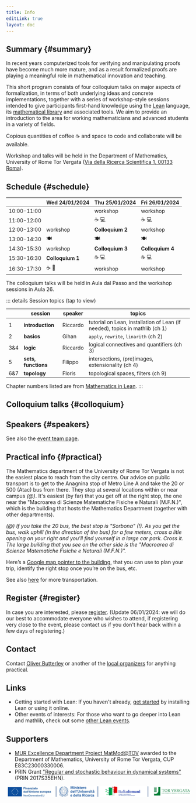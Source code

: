 ```yaml
---
title: Info
editLink: true
layout: doc
---
```


## Summary {#summary}

In recent years computerized tools for verifying and manipulating proofs have become much more mature, and as a result formalized proofs are playing a meaningful role in mathematical innovation and teaching.

This short program consists of four colloquium talks on major aspects of formalization, in terms of both underlying ideas and concrete implementations, together with a series of workshop-style sessions intended to give participants first-hand knowledge using the [Lean](https://leanprover.github.io/) language, its [mathematical library](https://leanprover-community.github.io/index.html) and associated tools.
We aim to provide an introduction to the area for working mathematicians and advanced students in a variety of fields.

Copious quantities of coffee ☕ and space to code and collaborate will be available.

Workshop and talks will be held in the Department of Mathematics, University of Rome Tor Vergata ([Via della Ricerca Scientifica 1, 00133 Roma](https://osm.org/go/xcXqPCo1?m=)).

## Schedule {#schedule}

|             | Wed 24/01/2024   | Thu 25/01/2024   | Fri 26/01/2024   |
| :---------: | :--------------- | :--------------- | :--------------- |
| 10:00-11:00 |                  | workshop         | workshop         |
| 11:00-12:00 |                  | ☕ 💻            | ☕ 💻            |
| 12:00-13:00 | workshop         | **Colloquium 2** | workshop         |
| 13:00-14:30 | 🍽️               | 🍽️               | 🍽️               |
| 14:30-15:30 | workshop         | **Colloquium 3** | **Colloquium 4** |
| 15:30-16:30 | **Colloquium 1** | ☕ 💻            | ☕ 💻            |
| 16:30-17:30 | ☕ 🍷            | workshop         | workshop         |

The colloquium talks will be held in Aula dal Passo and the workshop sessions in Aula 26.

::: details Session topics (tap to view)

|     | session             | speaker  | topics                                                                       |
| --- | ------------------- | -------- | ---------------------------------------------------------------------------- |
| 1   | **introduction**    | Riccardo | tutorial on Lean, installation of Lean (if needed), topics in mathlib (ch 1) |
| 2   | **basics**          | Gihan    | `apply`, `rewrite`, `linarith` (ch 2)                                        |
| 3&4 | **logic**           | Riccardo | logical connectives and quantifiers (ch 3)                                   |
| 5   | **sets, functions** | Filippo  | intersections, (pre)images, extensionality (ch 4)                            |
| 6&7 | **topology**        | Floris   | topological spaces, filters (ch 9)                                           |

Chapter numbers listed are from [Mathematics in Lean](https://leanprover-community.github.io/mathematics_in_lean/).
:::

## Colloquium talks {#colloquium}

<TalkList :items="colloquia"/>

## Speakers {#speakers}

<RandomList :items="speakers" :interval="120000"/>

See also the [event team page](/team).

## Practical info {#practical}

The Mathematics department of the University of Rome Tor Vergata is not the easiest place to reach from the city centre. Our advice on public transport is to get to the Anagnina stop of Metro Line A and take the 20 or 500 (Atac) bus from there. They stop at several locations within or near campus *(@)*. It's easiest (by far) that you get off at the right stop, the one near the "Macroarea di Scienze Matematiche Fisiche e Naturali (M.F.N.)", which is the building that hosts the Mathematics Department (together with other departments).

*(@) If you take the 20 bus, the best stop is "Sorbona" (!). As you get the bus, walk uphill (in the direction of the bus) for a few meters, cross a litle opening on your right and you'll find yourself in a large car park. Cross it. The large building that you see on the other side is the "Macroarea di Scienze Matematiche Fisiche e Naturali (M.F.N.)".*

Here’s a [Google map pointer to the building](https://maps.app.goo.gl/QXFjbkdeqgHf63jY7), that you can use to plan your trip, identify the right stop once you’re on the bus, etc.

See also [here](https://www.mat.uniroma2.it/dovesiamo2.php) for more transportation.

## Register {#register}

In case you are interested, please [register](https://forms.gle/ePWKBwz5y7qMXt2GA).
(Update 06/01/2024: we will do our best to accommodate everyone who wishes to attend, if registering very close to the event, please contact us if you don't hear back within a few days of registering.)

## Contact

Contact [Oliver Butterley](https://www.mat.uniroma2.it/butterley/) or another of the [local organizers](/team) for anything practical.

## Links

- Getting started with Lean:
  If you haven't already, [get started](https://leanprover-community.github.io/get_started) by installing Lean or using it online.
- Other events of interests:
  For those who want to go deeper into Lean and mathlib, check out some [other Lean events](https://leanprover-community.github.io/events.html).

## Supporters

- [MUR Excellence Department Project MatMod@TOV](https://www.mat.uniroma2.it/progetto/) awarded to the Department of Mathematics, University of Rome Tor Vergata, CUP E83C23000330006.
- PRIN Grant ["Regular and stochastic behaviour in dynamical systems"](https://site.unibo.it/regular-stochastic-dynamical-systems/en) (PRIN 2017S35EHN).

![Supporter stuff](./images/supporters.jpg)

<script setup>
  import RandomList from './helpers/RandomList.vue'
  import TalkList from './helpers/TalkList.vue'

  const speakers = [
    {
      text: "Riccardo Brasca",
      link: "https://webusers.imj-prg.fr/~riccardo.brasca/",
    },
    {
      text: "Kevin Buzzard",
      link: "https://wwwf.imperial.ac.uk/~buzzard/",
    },
    {
      text: "Floris van Doorn",
      link: "https://florisvandoorn.com/",
    },
    {
      text: "Gihan Marasingha",
      link: "https://mathematics.exeter.ac.uk/staff/gm299?sm=gm299",
    },
    {
      text: "Filippo A. E. Nuccio Mortarino Majno di Capriglio",
      link: "https://perso.univ-st-etienne.fr/nf51454h/",
    },
  ];

  const colloquia = [
    {
      speaker: "Filippo A. E. Nuccio Mortarino Majno di Capriglio",
      title: "How to enjoy a mathematical discussion with your laptop",
      abstract: "In this talk I will illustrate how certain programs, of which Lean is an example, permit to interact with a computer about the logical soundness of mathematical arguments. I will go through the details of well-known proofs trying to understand the feedback provided by the computer and will try to share the fun involved in the process.",
      time: "Wed 24/01/2024, 15:30-16:30, Aula Dal Passo",
    },
    {
      speaker: "Floris van Doorn",
      title: "The internals of Lean",
      abstract: "In this talk I will describe what goes on behind the scenes of Lean. I will explain the logic of Lean, called dependent type theory, what Lean tactics are and explain why we can trust proofs that are checked by Lean.",
      time: "Thu 25/01/2024, 12:00-13:00, Aula Dal Passo"
    },
    {
      speaker: "Gihan Marasingha",
      title: "The benefits and challenges of teaching proof with Lean",
      abstract: "This presentation will explore the pivotal role of Lean in enhancing first-year undergraduates' understanding of mathematical proofs. I will share insights from my experiences and initial educational research on teaching a large first-year undergraduate cohort with Lean, focusing on how this tool can significantly impact student perception of proofs. Additionally, I will address the challenges encountered in teaching with Lean and the implications for learning and comprehension.",
      time: "Thu 25/01/2024, 14:30-15:30, Aula Dal Passo"
    },
    {
      speaker: "Kevin Buzzard",
      title: "Formalising modern research mathematics (Departmental Colloquium)",
      abstract: "A few years ago, the idea of formalising modern research level mathematics seemed completely out of reach. Since then, more and more examples have appeared. I'll go through several examples (some related to the mathematics of Scholze, Tao and Gowers), and talk about how the process is evolving, enabling multiple people to collaborate in the formalisation of modern research in real time.",
      time: "Fri 26/01/2024, 14:30-15:30, Aula Dal Passo"
    },
  ]
</script>
